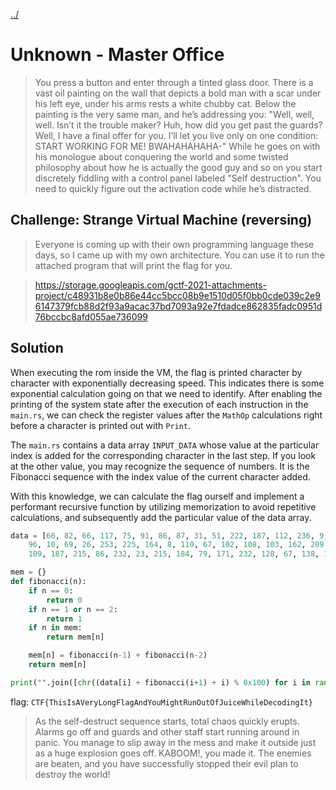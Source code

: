 [../](../)

# Unknown - Master Office

> You press a button and enter through a tinted glass door. There is a vast oil painting on the wall that depicts a bold man with a scar under his left eye, under his arms rests a white chubby cat. Below the painting is the very same man, and he’s addressing you: "Well, well, well. Isn’t it the trouble maker? Huh, how did you get past the guards? Well, I have a final offer for you. I’ll let you live only on one condition: START WORKING FOR ME! BWAHAHAHAHA-" While he goes on with his monologue about conquering the world and some twisted philosophy about how he is actually the good guy and so on you start discretely fiddling with a control panel labeled "Self destruction". You need to quickly figure out the activation code while he’s distracted.

## Challenge: Strange Virtual Machine (reversing)

> Everyone is coming up with their own programming language these days, so I came up with my own architecture. You can use it to run the attached program that will print the flag for you.

> https://storage.googleapis.com/gctf-2021-attachments-project/c48931b8e0b86e44cc5bcc08b9e1510d05f0bb0cde039c2e96147379fcb88d2f93a9acac37bd7093a92e7fdadce862835fadc0951d76bccbc8afd055ae736099

## Solution

When executing the rom inside the VM, the flag is printed character by character with exponentially decreasing speed.
This indicates there is some exponential calculation going on that we need to identify.
After enabling the printing of the system state after the execution of each instruction in the `main.rs`, we can check the register values after the `MathOp` calculations right before a character is printed out with `Print`.

The `main.rs` contains a data array `INPUT_DATA` whose value at the particular index is added for the corresponding character in the last step.
If you look at the other value, you may recognize the sequence of numbers.
It is the Fibonacci sequence with the index value of the current character added.

With this knowledge, we can calculate the flag ourself and implement a performant recursive function by utilizing memorization to avoid repetitive calculations, and subsequently add the particular value of the data array.

```python
data = [66, 82, 66, 117, 75, 91, 86, 87, 31, 51, 222, 187, 112, 236, 9, 98, 34, 69, 0, 198, 150, 29,
    96, 10, 69, 26, 253, 225, 164, 8, 110, 67, 102, 108, 103, 162, 209, 1, 173, 130, 186, 5, 123,
    109, 187, 215, 86, 232, 23, 215, 184, 79, 171, 232, 128, 67, 138, 153, 251, 92, 4, 94, 93]

mem = {}
def fibonacci(n):
    if n == 0:
        return 0
    if n == 1 or n == 2:
        return 1
    if n in mem:
        return mem[n]

    mem[n] = fibonacci(n-1) + fibonacci(n-2)
    return mem[n]

print("".join([chr((data[i] + fibonacci(i+1) + i) % 0x100) for i in range(len(data))]))
```

flag: `CTF{ThisIsAVeryLongFlagAndYouMightRunOutOfJuiceWhileDecodingIt}`

> As the self-destruct sequence starts, total chaos quickly erupts. Alarms go off and guards and other staff start running around in panic. You manage to slip away in the mess and make it outside just as a huge explosion goes off. KABOOM!, you made it. The enemies are beaten, and you have successfully stopped their evil plan to destroy the world!